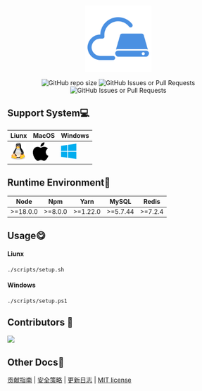 <p align="center">
  <a href="https://github.com/diskcloud/service">
    <img width="150" src="./public/logo.png">
  </a>
</p>

<p align="center">
<img alt="GitHub repo size" src="https://img.shields.io/github/repo-size/diskcloud/service">
<img alt="GitHub Issues or Pull Requests" src="https://img.shields.io/github/issues-pr/diskcloud/service">
<img alt="GitHub Issues or Pull Requests" src="https://img.shields.io/github/issues/diskcloud/service">
</p>


## Support System💻

| Liunx                                                        | MacOS                                                        | Windows                                                      |
| ------------------------------------------------------------ | ------------------------------------------------------------ | ------------------------------------------------------------ |
| <img alt="Liunx" width="35" src="./public/support-system/linux.svg"> | <img alt="MacOs" width="35" src="./public/support-system/macos.svg"> | <img alt="Windows" width="35" src="./public/support-system/windows.svg"> |



## Runtime Environment📍

| Node     | Npm     | Yarn     | MySQL    | Redis   |
| -------- | ------- | -------- | -------- | ------- |
| >=18.0.0 | >=8.0.0 | >=1.22.0 | >=5.7.44 | >=7.2.4 |



## Usage😋

#### Liunx

```shell
./scripts/setup.sh
```

#### Windows

```shell
./scripts/setup.ps1
```




## Contributors 💪

<a href="https://github.com/diskcloud/service/graphs/contributors"><img src="https://opencollective.com/diskcloud/contributors.svg?width=890" /></a>



## Other Docs📖

[贡献指南](./CONTRIBUTING.md) | [安全策略](./SECURITY.md) | [更新日志](./CHANGELOG.md) | [MIT license](./LICENSE)

